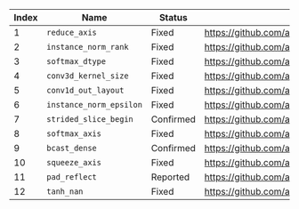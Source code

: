 | Index | Name                    | Status    | Link                                       |
|-------|-------------------------|-----------|--------------------------------------------|
| 1     | `reduce_axis`           | Fixed     | https://github.com/apache/tvm/pull/11643   |
| 2     | `instance_norm_rank`    | Fixed     | https://github.com/apache/tvm/pull/11643   |
| 3     | `softmax_dtype`         | Fixed     | https://github.com/apache/tvm/pull/11222   |
| 4     | `conv3d_kernel_size`    | Fixed     | https://github.com/apache/tvm/pull/11681   |
| 5     | `conv1d_out_layout`     | Fixed     | https://github.com/apache/tvm/pull/11325   |
| 6     | `instance_norm_epsilon` | Fixed     | https://github.com/apache/tvm/pull/9806    |
| 7     | `strided_slice_begin`   | Confirmed | https://github.com/apache/tvm/issues/11679 |
| 8     | `softmax_axis`          | Fixed     | https://github.com/apache/tvm/pull/11728   |
| 9     | `bcast_dense`           | Confirmed | https://github.com/apache/tvm/issues/11704 |
| 10    | `squeeze_axis`          | Fixed     | https://github.com/apache/tvm/pull/12596   |
| 11    | `pad_reflect`           | Reported  | https://github.com/apache/tvm/issues/11687 |
| 12    | `tanh_nan`              | Fixed     | https://github.com/apache/tvm/pull/12702   |



